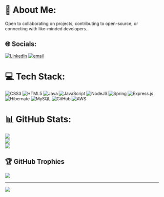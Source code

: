 # 💫 About Me:
Open to collaborating on projects, contributing to open-source, or connecting with like-minded developers.


## 🌐 Socials:
[![LinkedIn](https://img.shields.io/badge/LinkedIn-%230077B5.svg?logo=linkedin&logoColor=white)](https://linkedin.com/in/linkedin.com/in/pallavi-bh-a6b889237) [![email](https://img.shields.io/badge/Email-D14836?logo=gmail&logoColor=white)](mailto:pallavihonnesh@gmail.com) 

# 💻 Tech Stack:
![CSS3](https://img.shields.io/badge/css3-%231572B6.svg?style=plastic&logo=css3&logoColor=white) ![HTML5](https://img.shields.io/badge/html5-%23E34F26.svg?style=plastic&logo=html5&logoColor=white) ![Java](https://img.shields.io/badge/java-%23ED8B00.svg?style=plastic&logo=openjdk&logoColor=white) ![JavaScript](https://img.shields.io/badge/javascript-%23323330.svg?style=plastic&logo=javascript&logoColor=%23F7DF1E) ![NodeJS](https://img.shields.io/badge/node.js-6DA55F?style=plastic&logo=node.js&logoColor=white) ![Spring](https://img.shields.io/badge/spring-%236DB33F.svg?style=plastic&logo=spring&logoColor=white) ![Express.js](https://img.shields.io/badge/express.js-%23404d59.svg?style=plastic&logo=express&logoColor=%2361DAFB) ![Hibernate](https://img.shields.io/badge/Hibernate-59666C?style=plastic&logo=Hibernate&logoColor=white) ![MySQL](https://img.shields.io/badge/mysql-4479A1.svg?style=plastic&logo=mysql&logoColor=white) ![GitHub](https://img.shields.io/badge/github-%23121011.svg?style=plastic&logo=github&logoColor=white) ![AWS](https://img.shields.io/badge/AWS-%23FF9900.svg?style=plastic&logo=amazon-aws&logoColor=white)
# 📊 GitHub Stats:
![](https://github-readme-stats.vercel.app/api?username=Pallavibh777&theme=dark&hide_border=true&include_all_commits=false&count_private=false)<br/>
![](https://nirzak-streak-stats.vercel.app/?user=Pallavibh777&theme=dark&hide_border=true)<br/>
![](https://github-readme-stats.vercel.app/api/top-langs/?username=Pallavibh777&theme=dark&hide_border=true&include_all_commits=false&count_private=false&layout=compact)

## 🏆 GitHub Trophies
![](https://github-profile-trophy.vercel.app/?username=Pallavibh777&theme=radical&no-frame=false&no-bg=true&margin-w=4)

---
[![](https://visitcount.itsvg.in/api?id=Pallavibh777&icon=0&color=5)](https://visitcount.itsvg.in)

<!-- Proudly created with GPRM ( https://gprm.itsvg.in ) -->
